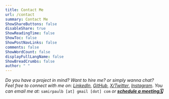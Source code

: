 ```yaml
---
title: Contact Me
url: /contact
summary: Contact Me
ShowShareButtons: false
disableShare: true
ShowReadingTime: false
ShowToc: false
ShowPostNavLinks: false
comments: false
ShowWordCount: false
displayFullLangName: false
ShowBreadCrumbs: false
author: " "
---
```


*Do you have a project in mind? Want to hire me? or simply wanna chat? Feel free to connect with me on*:&nbsp;<em><a href="https://www.linkedin.com/in/SamirPaul" target="_blank">LinkedIn</a></em>,&nbsp;<em><a href="https://github.com/SamirPaulb" target="_blank">GitHub</a></em>,&nbsp;<em><a href="https://twitter.com/SamirPaulb" target="_blank">X/Twitter</a></em>,&nbsp;<em><a href="https://instagram.com/SamirPaulb" target="_blank">Instagram</a></em>. *You can email me at:*&nbsp;```samirpaulb [at] gmail [dot] com``` *or*&nbsp;<b><em><a href="" onclick="Calendly.initPopupWidget({url:'https://calendly.com/samirpaulb/meet?hide_gdpr_banner=1'});return false;">schedule a meeting🗓️</a></em></b>

<!-- <iframe src="https://docs.google.com/forms/d/e/1FAIpQLSfGcMMU8znqdQIasXOZp0huyxZ9Y5x0YoSr2BQY0AACS_dXKg/viewform?embedded=true"
			title="Contact form"
			frameborder="0"
			marginheight="0"
			marginwidth="0"
			width="100%"
			height="840px"
			scrolling="no"
			loading="lazy">
  			Loading…
</iframe> -->

<!-- Jotform Contact Form  https://form.jotform.com/samirpaulb/contact -->
<script defer loading="lazy" type="text/javascript" src="https://form.jotform.com/jsform/240685730269463"></script>

<!-- Calendly link widget begin -->
<link loading="lazy" href="https://assets.calendly.com/assets/external/widget.css" rel="stylesheet">
<script defer loading="lazy" src="https://assets.calendly.com/assets/external/widget.js" type="text/javascript" async></script>
<!-- Calendly link widget end -->
